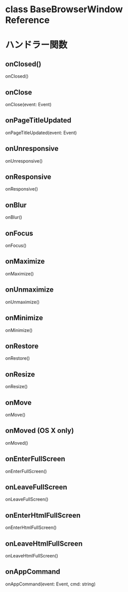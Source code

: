 # class BaseBrowserWindow Reference


# ハンドラー関数

## onClosed()

onClosed()

## onClose

onClose(event: Event)

## onPageTitleUpdated

onPageTitleUpdated(event: Event)

## onUnresponsive

onUnresponsive()

## onResponsive

onResponsive()

## onBlur

onBlur()

## onFocus

onFocus()

## onMaximize

onMaximize()

## onUnmaximize

onUnmaximize()

## onMinimize

onMinimize()

## onRestore

onRestore()

## onResize

onResize()

## onMove

onMove()

## onMoved (OS X only)

onMoved()

## onEnterFullScreen

onEnterFullScreen()

## onLeaveFullScreen

onLeaveFullScreen()

## onEnterHtmlFullScreen

onEnterHtmlFullScreen()

## onLeaveHtmlFullScreen

onLeaveHtmlFullScreen()

## onAppCommand

onAppCommand(event: Event, cmd: string)
